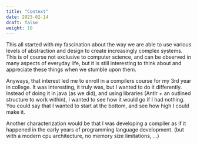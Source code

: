 ```yaml
---
title: "Context"
date: 2023-02-14
draft: false
weight: 10
---
```


This all started with my fascination about the way we are able to use various levels of abstraction and design to create increasingly complex systems. This is of course not exclusive to computer science, and can be observed in many aspects of everyday life, but it is still interesting to think about and appreciate these things when we stumble upon them.

Anyways, that interest led me to enroll in a compilers course for my 3rd year in college. It was interesting, it truly was, but I wanted to do it differently. Instead of doing it in java (as we did), and using libraries (Antlr + an outlined structure to work within), I wanted to see how it would go if I had nothing. You could say that I wanted to start at the bottom, and see how high I could make it.

Another characterization would be that I was developing a compiler as if it happened in the early years of programming language development. (but with a modern cpu architecture, no memory size limitations, ...)